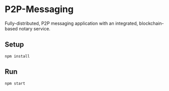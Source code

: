 # P2P-Messaging

Fully-distributed, P2P messaging application with an integrated, blockchain-based notary service.

## Setup

```npm install```

## Run

```npm start```